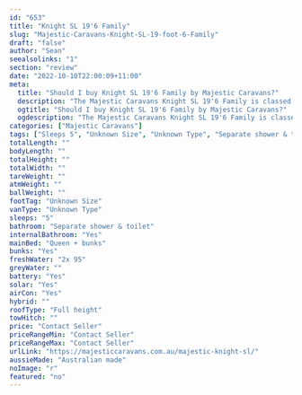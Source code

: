 ```yaml
---
id: "653"
title: "Knight SL 19'6 Family"
slug: "Majestic-Caravans-Knight-SL-19-foot-6-Family"
draft: "false"
author: "Sean"
seealsolinks: "1"
section: "review"
date: "2022-10-10T22:00:09+11:00"
meta:
  title: "Should I buy Knight SL 19'6 Family by Majestic Caravans?"
  description: "The Majestic Caravans Knight SL 19'6 Family is classed as Unknown Type, and sleeps 5 people. It is Australian made and comes in at Unknown Size. It generally has Separate shower & toilet."
  ogtitle: "Should I buy Knight SL 19'6 Family by Majestic Caravans?"
  ogdescription: "The Majestic Caravans Knight SL 19'6 Family is classed as Unknown Type, and sleeps 5 people. It is Australian made and comes in at Unknown Size. It generally has Separate shower & toilet."
categories: ["Majestic Caravans"]
tags: ["Sleeps 5", "Unknown Size", "Unknown Type", "Separate shower & toilet", "Full height", "Price Unknown", "Australian made"]
totalLength: ""
bodyLength: ""
totalHeight: ""
totalWidth: ""
tareWeight: ""
atmWeight: ""
ballWeight: ""
footTag: "Unknown Size"
vanType: "Unknown Type"
sleeps: "5"
bathroom: "Separate shower & toilet"
internalBathroom: "Yes"
mainBed: "Queen + bunks"
bunks: "Yes"
freshWater: "2x 95"
greyWater: ""
battery: "Yes"
solar: "Yes"
airCon: "Yes"
hybrid: ""
roofType: "Full height"
towHitch: ""
price: "Contact Seller"
priceRangeMin: "Contact Seller"
priceRangeMax: "Contact Seller"
urlLink: "https://majesticcaravans.com.au/majestic-knight-sl/"
aussieMade: "Australian made"
noImage: "r"
featured: "no"
---
```

